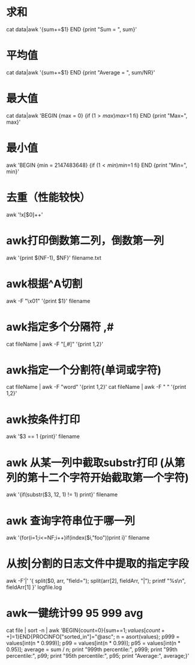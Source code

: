 # 求和
cat data|awk '{sum+=$1} END {print "Sum = ", sum}'

# 平均值
cat data|awk '{sum+=$1} END {print "Average = ", sum/NR}'

# 最大值
cat data|awk 'BEGIN {max = 0} {if ($1>max) max=$1 fi} END {print "Max=", max}'

# 最小值
awk 'BEGIN {min = 2147483648} {if ($1<min) min=$1 fi} END {print "Min=", min}'

# 去重（性能较快）
awk '!x[$0]++' 

# awk打印倒数第二列，倒数第一列
awk '{print $(NF-1), $NF}' filename.txt

# awk根据^A切割
awk -F "\x01" '{print $1}' filename

# awk指定多个分隔符 ,#
cat fileName | awk -F "[,#]" '{print $1,$2}'

# awk指定一个分割符(单词或字符)
cat fileName | awk -F "word" '{print $1,$2}'
cat fileName | awk -F " " '{print $1,$2}'

# awk按条件打印
awk '$3 == 1 {print}' filename

# awk 从某一列中截取substr打印 (从第列的第十二个字符开始截取第一个字符)
 awk '{if(substr($3, 12, 1) != 1) print}' filename
 
# awk 查询字符串位于哪一列
awk '{for(i=1;i<=NF;i++)if(index($i,"foo"))print i}' filename

# 从按|分割的日志文件中提取的指定字段
awk -F'|' '{ split($0, arr, "field="); split(arr[2], fieldArr, "|"); printf "%s\n", fieldArr[1] }' logfile.log

# awk一键统计99 95 999 avg
cat file | sort -n | awk 'BEGIN{count=0}{sum+=$1;values[count++]=$1}END{PROCINFO["sorted_in"]="@asc"; n = asort(values); p999 = values[int(n * 0.999)]; p99 = values[int(n * 0.99)]; p95 = values[int(n * 0.95)]; average = sum / n; print "999th percentile:", p999; print "99th percentile:", p99; print "95th percentile:", p95; print "Average:", average;}'